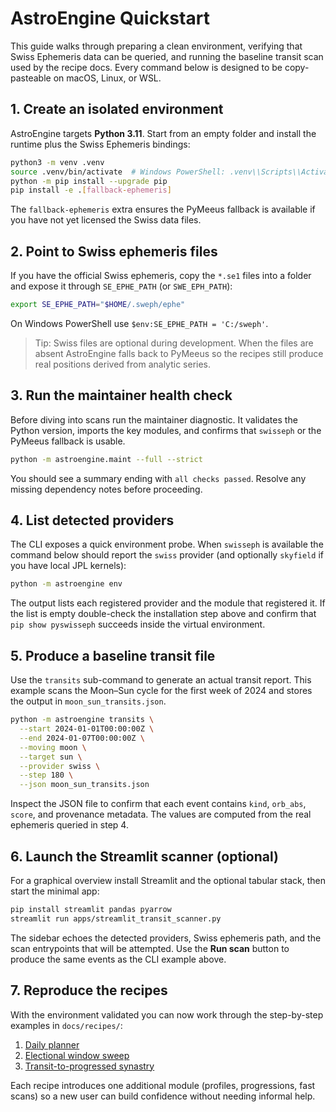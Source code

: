 # AstroEngine Quickstart

This guide walks through preparing a clean environment, verifying that
Swiss Ephemeris data can be queried, and running the baseline transit
scan used by the recipe docs. Every command below is designed to be
copy-pasteable on macOS, Linux, or WSL.

## 1. Create an isolated environment

AstroEngine targets **Python 3.11**. Start from an empty folder and
install the runtime plus the Swiss Ephemeris bindings:

```bash
python3 -m venv .venv
source .venv/bin/activate  # Windows PowerShell: .venv\\Scripts\\Activate.ps1
python -m pip install --upgrade pip
pip install -e .[fallback-ephemeris]
```

The `fallback-ephemeris` extra ensures the PyMeeus fallback is available
if you have not yet licensed the Swiss data files.

## 2. Point to Swiss ephemeris files

If you have the official Swiss ephemeris, copy the `*.se1` files into a
folder and expose it through ``SE_EPHE_PATH`` (or ``SWE_EPH_PATH``):

```bash
export SE_EPHE_PATH="$HOME/.sweph/ephe"
```

On Windows PowerShell use ``$env:SE_EPHE_PATH = 'C:/sweph'``.

> Tip: Swiss files are optional during development. When the files are
> absent AstroEngine falls back to PyMeeus so the recipes still produce
> real positions derived from analytic series.

## 3. Run the maintainer health check

Before diving into scans run the maintainer diagnostic. It validates the
Python version, imports the key modules, and confirms that ``swisseph``
or the PyMeeus fallback is usable.

```bash
python -m astroengine.maint --full --strict
```

You should see a summary ending with ``all checks passed``. Resolve any
missing dependency notes before proceeding.

## 4. List detected providers

The CLI exposes a quick environment probe. When ``swisseph`` is
available the command below should report the ``swiss`` provider (and
optionally ``skyfield`` if you have local JPL kernels):

```bash
python -m astroengine env
```

The output lists each registered provider and the module that
registered it. If the list is empty double-check the installation step
above and confirm that ``pip show pyswisseph`` succeeds inside the
virtual environment.

## 5. Produce a baseline transit file

Use the ``transits`` sub-command to generate an actual transit report.
This example scans the Moon–Sun cycle for the first week of 2024 and
stores the output in ``moon_sun_transits.json``.

```bash
python -m astroengine transits \
  --start 2024-01-01T00:00:00Z \
  --end 2024-01-07T00:00:00Z \
  --moving moon \
  --target sun \
  --provider swiss \
  --step 180 \
  --json moon_sun_transits.json
```

Inspect the JSON file to confirm that each event contains ``kind``,
``orb_abs``, ``score``, and provenance metadata. The values are computed
from the real ephemeris queried in step 4.

## 6. Launch the Streamlit scanner (optional)

For a graphical overview install Streamlit and the optional tabular
stack, then start the minimal app:

```bash
pip install streamlit pandas pyarrow
streamlit run apps/streamlit_transit_scanner.py
```

The sidebar echoes the detected providers, Swiss ephemeris path, and the
scan entrypoints that will be attempted. Use the **Run scan** button to
produce the same events as the CLI example above.

## 7. Reproduce the recipes

With the environment validated you can now work through the
step-by-step examples in ``docs/recipes/``:

1. [Daily planner](recipes/daily_planner.md)
2. [Electional window sweep](recipes/electional_window.md)
3. [Transit-to-progressed synastry](recipes/transit_to_progressed_synastry.md)

Each recipe introduces one additional module (profiles, progressions,
fast scans) so a new user can build confidence without needing informal
help.
